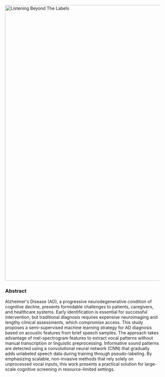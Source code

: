 <img width="900" alt="Listening Beyond The Labels" src="https://github.com/user-attachments/assets/697737da-d101-4e55-886c-eafa79cf38fe" />

### Abstract
Alzheimer's Disease (AD), a progressive neurodegenerative condition of cognitive decline, presents formidable challenges to patients, caregivers, and healthcare systems. Early identification is essential for successful intervention, but traditional diagnosis requires expensive neuroimaging and lengthy clinical assessments, which compromise access. This study proposes a semi-supervised machine learning strategy for AD diagnosis based on acoustic features from brief speech samples. The approach takes advantage of mel-spectrogram features to extract vocal patterns without manual transcription or linguistic preprocessing. Informative sound patterns are detected using a convolutional neural network (CNN) that gradually adds unlabeled speech data during training through pseudo-labeling. By emphasizing scalable, non-invasive methods that rely solely on unprocessed vocal inputs, this work presents a practical solution for large-scale cognitive screening in resource-limited settings.
